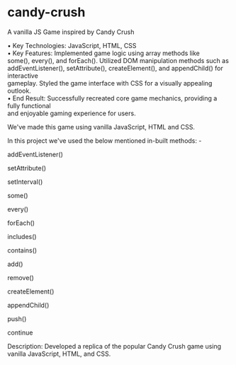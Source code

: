 # candy-crush
A vanilla JS Game inspired by Candy Crush

•	Key Technologies: JavaScript, HTML, CSS <br>
•	Key Features: Implemented game logic using array methods like <br>
some(), every(), and forEach(). Utilized DOM manipulation methods such as <br>
addEventListener(), setAttribute(), createElement(), and appendChild() for interactive<br>
gameplay. Styled the game interface with CSS for a visually appealing outlook. <br>
•	End Result: Successfully recreated core game mechanics, providing a fully functional <br>
and enjoyable gaming experience for users.

We've made this game using vanilla JavaScript, HTML and CSS.

In this project we've used the below mentioned in-built methods: -

addEventListener()

setAttribute()

setInterval()

some()

every()

forEach()

includes()

contains()

add()

remove()

createElement()

appendChild()

push()

continue

Description: Developed a replica of the popular Candy Crush game using vanilla JavaScript, HTML, and CSS.




